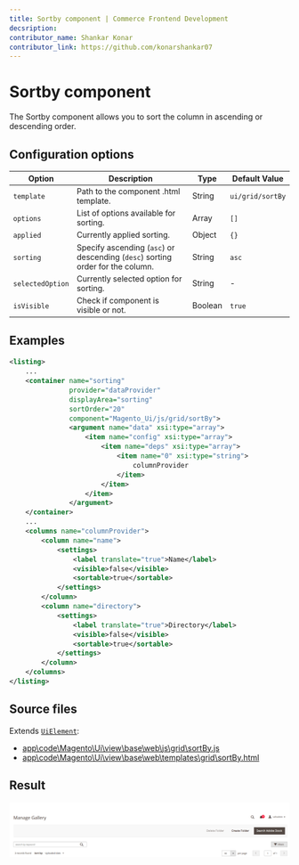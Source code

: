 ```yaml
---
title: Sortby component | Commerce Frontend Development
decsription:
contributor_name: Shankar Konar
contributor_link: https://github.com/konarshankar07
---
```


# Sortby component

The Sortby component allows you to sort the column in ascending or descending order.

## Configuration options

|      Option                |   Description                                                                 |      Type      |  Default Value   |
|----------------------------|-------------------------------------------------------------------------------|----------------| -----------------|
| `template`                 | Path to the component .html template.                                         | String         | `ui/grid/sortBy` |
| `options`                  | List of options available for sorting.                                        | Array          | `[]`             |
| `applied`                  | Currently applied sorting.                                                    | Object         | `{}`             |
| `sorting`                  | Specify ascending (`asc`) or descending (`desc`) sorting order for the column.| String         | `asc`            |
| `selectedOption`           | Currently selected option for sorting.                                        | String         |  -               |
| `isVisible`                | Check if component is visible or not.                                         | Boolean        | `true`           |

## Examples

```xml
<listing>
    ...
    <container name="sorting"
               provider="dataProvider"
               displayArea="sorting"
               sortOrder="20"
               component="Magento_Ui/js/grid/sortBy">
               <argument name="data" xsi:type="array">
                   <item name="config" xsi:type="array">
                       <item name="deps" xsi:type="array">
                           <item name="0" xsi:type="string">
                               columnProvider
                           </item>
                       </item>
                   </item>
               </argument>
    </container>
    ...
    <columns name="columnProvider">
        <column name="name">
            <settings>
                <label translate="true">Name</label>
                <visible>false</visible>
                <sortable>true</sortable>
            </settings>
        </column>
        <column name="directory">
            <settings>
                <label translate="true">Directory</label>
                <visible>false</visible>
                <sortable>true</sortable>
            </settings>
        </column>
    </columns>
</listing>

```

## Source files

Extends [`UiElement`](concepts/element.md):

*  [app\code\Magento\Ui\view\base\web\js\grid\sortBy.js](https://github.com/magento/magento2/blob/2.4/app/code/Magento/Ui/view/base/web/js/grid/sortBy.js)
*  [app\code\Magento\Ui\view\base\web\templates\grid\sortBy.html](https://github.com/magento/magento2/blob/2.4/app/code/Magento/Ui/view/base/web/templates/grid/sortBy.html)

## Result

![Sortby Component](../_images/ui-components/ui-sortby-result.png)
